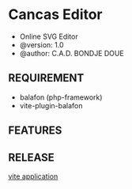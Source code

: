  # Cancas Editor

- Online SVG Editor
- @version: 1.0
- @author: C.A.D. BONDJE DOUE


 ## REQUIREMENT

 - balafon (php-framework)
 - vite-plugin-balafon

 ## FEATURES

 ## RELEASE

 [vite application](https://balafon.igkdev.com/front-end/viteapp)